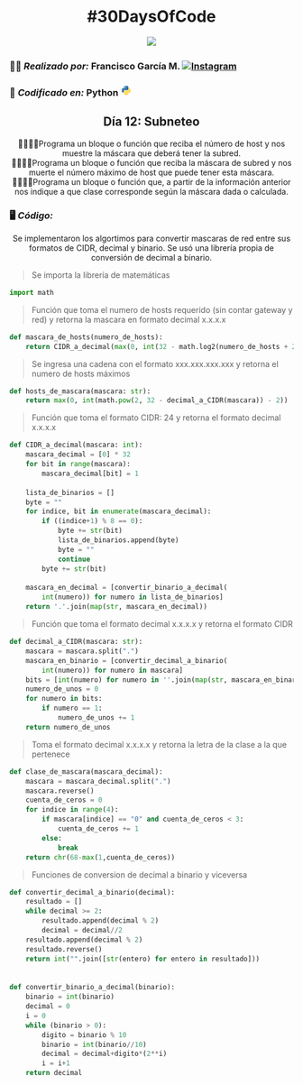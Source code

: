 
<h1 align="center">#30DaysOfCode</h1>

<p align="center"><img src="https://media.giphy.com/media/WUlplcMpOCEmTGBtBW/giphy.gif" width="100"></p>

### 👷‍♂️ *Realizado por:* Francisco García M.  <a href="https://www.instagram.com/edeenigma/" target="_blank"><img src="https://upload.wikimedia.org/wikipedia/commons/thumb/e/e7/Instagram_logo_2016.svg/768px-Instagram_logo_2016.svg.png" title="Instagram" alt="Instagram" width="20" height="20"/></a>&nbsp;

### 🎲 *Codificado en:* Python <img src="https://github.com/devicons/devicon/blob/master/icons/python/python-original.svg" title="Python" alt="Python" width="20" height="20"/>&nbsp;


<h2 align="center">Día 12: Subneteo</h2>
<p align="center" >🧑‍💻👩‍💻Programa un bloque o función que reciba el número de host y nos muestre la máscara que deberá tener la subred.<br>
🧑‍💻👩‍💻Programa un bloque o función que reciba la máscara de subred y nos muerte el número máximo de host que puede tener esta máscara.<br>
🧑‍💻👩‍💻Programa un bloque o función que, a partir de la información anterior nos indique a que clase corresponde según la máscara dada o calculada.<br>
</p>

### 🖥️ *Código:*

<p align="center">Se implementaron los algortimos para convertir mascaras de red entre sus formatos de CIDR, decimal y binario. Se usó una librería propia de conversión de decimal a binario.<br>
</p>

>Se importa la librería de matemáticas

``` py
import math
```

>Función que toma el numero de hosts requerido (sin contar gateway y red)
> y retorna la mascara en formato decimal x.x.x.x

``` py
def mascara_de_hosts(numero_de_hosts):
    return CIDR_a_decimal(max(0, int(32 - math.log2(numero_de_hosts + 2))))
```

>Se ingresa una cadena con el formato xxx.xxx.xxx.xxx y 
> retorna el numero de hosts máximos
``` py
def hosts_de_mascara(mascara: str):
    return max(0, int(math.pow(2, 32 - decimal_a_CIDR(mascara)) - 2))
```

>Función que toma el formato CIDR: 24 y retorna el formato decimal x.x.x.x

``` py
def CIDR_a_decimal(mascara: int):
    mascara_decimal = [0] * 32
    for bit in range(mascara):
        mascara_decimal[bit] = 1

    lista_de_binarios = []
    byte = ""
    for indice, bit in enumerate(mascara_decimal):
        if ((indice+1) % 8 == 0):
            byte += str(bit)
            lista_de_binarios.append(byte)
            byte = ""
            continue
        byte += str(bit)

    mascara_en_decimal = [convertir_binario_a_decimal(
        int(numero)) for numero in lista_de_binarios]
    return '.'.join(map(str, mascara_en_decimal))

```

>Función que toma el formato decimal x.x.x.x y retorna el formato CIDR

``` py
def decimal_a_CIDR(mascara: str):
    mascara = mascara.split(".")
    mascara_en_binario = [convertir_decimal_a_binario(
        int(numero)) for numero in mascara]
    bits = [int(numero) for numero in ''.join(map(str, mascara_en_binario))]
    numero_de_unos = 0
    for numero in bits:
        if numero == 1:
            numero_de_unos += 1
    return numero_de_unos

```

>Toma el formato decimal x.x.x.x y retorna la letra de la clase a la que pertenece

``` py
def clase_de_mascara(mascara_decimal):
    mascara = mascara_decimal.split(".")
    mascara.reverse()
    cuenta_de_ceros = 0
    for indice in range(4):
        if mascara[indice] == "0" and cuenta_de_ceros < 3:
            cuenta_de_ceros += 1
        else:
            break
    return chr(68-max(1,cuenta_de_ceros))
```

>Funciones de conversion de decimal a binario y viceversa

``` py
def convertir_decimal_a_binario(decimal):
    resultado = []
    while decimal >= 2:
        resultado.append(decimal % 2)
        decimal = decimal//2
    resultado.append(decimal % 2)
    resultado.reverse()
    return int("".join([str(entero) for entero in resultado]))


def convertir_binario_a_decimal(binario):
    binario = int(binario)
    decimal = 0
    i = 0
    while (binario > 0):
        digito = binario % 10
        binario = int(binario//10)
        decimal = decimal+digito*(2**i)
        i = i+1
    return decimal

```
